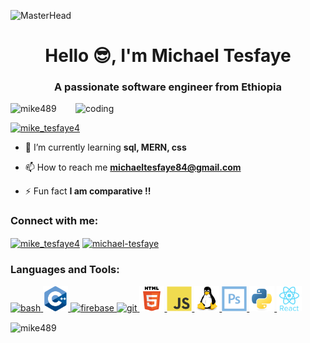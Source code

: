 ![MasterHead](https://lh3.googleusercontent.com/pw/ADCreHd_23WoTvgm-mYqRehvUX7ddaGWjRZ5HTpdgGbBKDMHIARA3oCWHCcBVFwLSLCKPu7jY8-RZGAcsTg2afDSP5hkvw5oN64j03nOvtu65b1ArXkf1T1rmfMOHivNLJsgrpbfYZe3zZz13yTMEp7DXsEQFeTwAmTklpKLkjRGnljwmYwXukN9Y_k2GyPlsr4sO6u4xy1uzfNWcpvQVIZ9RZztd-xWp1t_sME-yKQ00JvlxAotD0PFsJvPq2pBHuZ7s5uv-WMEBNvm6INxT9GGxN0LXrjWGROdDDV5Ivs-xRMnNTKBwcYKtMWlUnLmtNEb4T0rwcmL-HMRO_2C0w6bDMfh4wqcpXG6Nkz_NffTLLjrtfCptjIQyvWhupJSAfcWYq8sMtaqmQ2-_7N0lRhp0F-8qRrd4eAc5YR4l8cByTHEevHRK6_gDOvkZ80CoJFO52kXOEjCKJ1kZ0regJdVrC46iYrhidwlLn8SuqRqsEwAhnfWYW2f3DkJhoF0n80Rx7yoA8P1XoJrRWc_0zeUW9y-2cPApv4HRQiQqXmY2ImYYlIerKIQxXQRyu_d5-AUjCgOWnJ6xAnknjdHZpO0UZnlIxra511ZWEznMZoJYB4MJgXpEJaJRkTQP5wf5ucqK1ZZ5GC0hQKAnYUbB3BhXn7VaeVQwcdrgbqpDIOyRfHLxpmgVQXuYFga1crzxIe6snrxYfCsFvoBHdM6tx6FLtF_4UAuC6Z89SbWpHJWqMK-skGODagLZ2oeiaBd_fUL3qLtPi3OpbqdB-cxPnMW0Bq_W24tuURL8qqMqYfnwrV7KPyuu4wqo7RlBhTy2f4RsQJsuRRMmhbv3sEP4bdrRgIQi_xkgODKvqYNpLPRaEonLAR5oMzGd0XX5g6C1jDJ4LHL0AzE9WoEoN_b0TvYMSDoIT3z-tz1xByF_VeDmzf6xhub34TRbIxwYBk4vA=w1175-h661-s-no?authuser=0)
<h1 align="center">Hello 😎, I'm Michael Tesfaye</h1>
<h3 align="center">A passionate software engineer from Ethiopia</h3>
<img align="right" alt="coding" width="400" src="https://miro.medium.com/max/1360/1*IRGHmiGsa16stedQvIaZfw.gif">

<p align="left"> <img src="https://komarev.com/ghpvc/?username=mike489&label=Profile%20views&color=0e75b6&style=flat" alt="mike489" /> </p>

<p align="left"> <a href="https://twitter.com/mike_tesfaye4" target="blank"><img src="https://img.shields.io/twitter/follow/mike_tesfaye4?logo=twitter&style=for-the-badge" alt="mike_tesfaye4" /></a> </p>

- 🌱 I’m currently learning **sql, MERN, css**

- 📫 How to reach me **michaeltesfaye84@gmail.com**

- ⚡ Fun fact **I am comparative !!**

<h3 align="left">Connect with me:</h3>
<p align="left">
<a href="https://twitter.com/mike_tesfaye4" target="blank"><img align="center" src="https://raw.githubusercontent.com/rahuldkjain/github-profile-readme-generator/master/src/images/icons/Social/twitter.svg" alt="mike_tesfaye4" height="30" width="40" /></a>
<a href="https://linkedin.com/in/michael-tesfaye-b12244235" target="blank"><img align="center" src="https://raw.githubusercontent.com/rahuldkjain/github-profile-readme-generator/master/src/images/icons/Social/linked-in-alt.svg" alt="michael-tesfaye" height="30" width="40" /></a>
</p>

<h3 align="left">Languages and Tools:</h3>
<p align="left"> <a href="https://www.gnu.org/software/bash/" target="_blank" rel="noreferrer"> <img src="https://www.vectorlogo.zone/logos/gnu_bash/gnu_bash-icon.svg" alt="bash" width="40" height="40"/> </a> <a href="https://www.w3schools.com/cpp/" target="_blank" rel="noreferrer"> <img src="https://raw.githubusercontent.com/devicons/devicon/master/icons/cplusplus/cplusplus-original.svg" alt="cplusplus" width="40" height="40"/> </a> <a href="https://firebase.google.com/" target="_blank" rel="noreferrer"> <img src="https://www.vectorlogo.zone/logos/firebase/firebase-icon.svg" alt="firebase" width="40" height="40"/> </a> <a href="https://git-scm.com/" target="_blank" rel="noreferrer"> <img src="https://www.vectorlogo.zone/logos/git-scm/git-scm-icon.svg" alt="git" width="40" height="40"/> </a> <a href="https://www.w3.org/html/" target="_blank" rel="noreferrer"> <img src="https://raw.githubusercontent.com/devicons/devicon/master/icons/html5/html5-original-wordmark.svg" alt="html5" width="40" height="40"/> </a> <a href="https://developer.mozilla.org/en-US/docs/Web/JavaScript" target="_blank" rel="noreferrer"> <img src="https://raw.githubusercontent.com/devicons/devicon/master/icons/javascript/javascript-original.svg" alt="javascript" width="40" height="40"/> </a> <a href="https://www.linux.org/" target="_blank" rel="noreferrer"> <img src="https://raw.githubusercontent.com/devicons/devicon/master/icons/linux/linux-original.svg" alt="linux" width="40" height="40"/> </a>  <a href="https://www.photoshop.com/en" target="_blank" rel="noreferrer"> <img src="https://raw.githubusercontent.com/devicons/devicon/master/icons/photoshop/photoshop-line.svg" alt="photoshop" width="40" height="40"/> </a> <a href="https://www.python.org" target="_blank" rel="noreferrer"> <img src="https://raw.githubusercontent.com/devicons/devicon/master/icons/python/python-original.svg" alt="python" width="40" height="40"/> </a> <a href="https://reactjs.org/" target="_blank" rel="noreferrer"> <img src="https://raw.githubusercontent.com/devicons/devicon/master/icons/react/react-original-wordmark.svg" alt="react" width="40" height="40"/> </a> </p>
<!-- <p><img align="left" src="https://github-readme-stats.vercel.app/api/top-langs?username=mike489&show_icons=true&locale=en&layout=compact" alt="mike489" /></p> -->



<p><img align="center" src="https://github-readme-streak-stats.herokuapp.com/?user=mike489&" alt="mike489" /></p>
